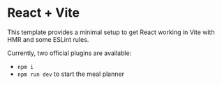 # React + Vite

This template provides a minimal setup to get React working in Vite with HMR and some ESLint rules.

Currently, two official plugins are available:

- `npm i`
- `npm run dev` to start the meal planner

